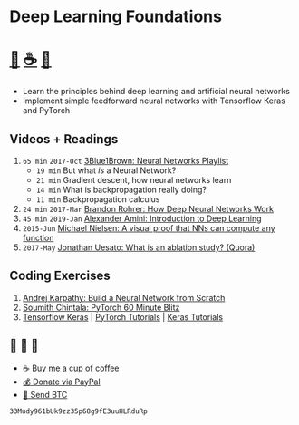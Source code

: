 # Deep Learning Foundations
# [🐳][x2] [☕️][x0] [🧧][x1]

- Learn the principles behind deep learning and artificial neural networks
- Implement simple feedforward neural networks with Tensorflow Keras and PyTorch

## Videos + Readings
1. `65 min` `2017-Oct` [3Blue1Brown: Neural Networks Playlist][v1]
    - `19 min` But what *is* a Neural Network?
    - `21 min` Gradient descent, how neural networks learn
    - `14 min` What is backpropagation really doing?
    - `11 min` Backpropagation calculus
2. `24 min` `2017-Mar` [Brandon Rohrer: How Deep Neural Networks Work][v2]
3. `45 min` `2019-Jan` [Alexander Amini: Introduction to Deep Learning][v3]
4. `2015-Jun` [Michael Nielsen: A visual proof that NNs can compute any function][r1]
5. `2017-May` [Jonathan Uesato: What is an ablation study? (Quora)][r2]

## Coding Exercises
1. [Andrej Karpathy: Build a Neural Network from Scratch][c1]
2. [Soumith Chintala: PyTorch 60 Minute Blitz][c2]
3. [Tensorflow Keras][c4] | [PyTorch Tutorials][c11] | [Keras Tutorials][c12]

## 🐳 🐳 🐳
- [☕️ Buy me a cup of coffee][x0]
- [💰 Donate via PayPal][x1]
- [💙 Send BTC][x2]

```
33Mudy961bUk9zz35p68g9fE3uuHLRduRp
```

[x0]: https://ko-fi.com/minimithi "Buy me a cup of coffee!"
[x1]: https://paypal.me/minimithi "Donate with PayPal"
[x2]: #-- "33Mudy961bUk9zz35p68g9fE3uuHLRduRp"

[r1]: http://neuralnetworksanddeeplearning.com/chap4.html
[r2]: https://www.quora.com/In-the-context-of-deep-learning-what-is-an-ablation-study

[v1]: https://3blue1brown.com/neural-networks
[v2]: https://brohrer.github.io/how_neural_networks_work.html
[v3]: https://www.youtube.com/watch?v=5v1JnYv_yWs

[c1]: http://cs231n.github.io/neural-networks-case-study/
[c2]: https://pytorch.org/tutorials/beginner/deep_learning_60min_blitz.html
[c4]: https://www.tensorflow.org/tutorials/keras
[c11]: https://github.com/yunjey/pytorch-tutorial/
[c12]: https://github.com/fchollet/deep-learning-with-python-notebooks
